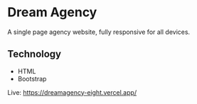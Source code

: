 # Dream Agency
A single page  agency website, fully responsive for all devices.

## Technology 
- HTML
- Bootstrap

Live: https://dreamagency-eight.vercel.app/
